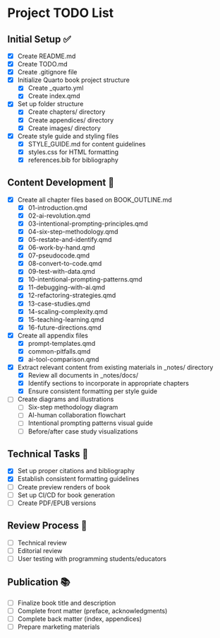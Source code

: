 # Project TODO List

## Initial Setup ✅

- [x] Create README.md
- [x] Create TODO.md
- [x] Create .gitignore file
- [x] Initialize Quarto book project structure
  - [x] Create _quarto.yml
  - [x] Create index.qmd
- [x] Set up folder structure
  - [x] Create chapters/ directory
  - [x] Create appendices/ directory
  - [x] Create images/ directory
- [x] Create style guide and styling files
  - [x] STYLE_GUIDE.md for content guidelines
  - [x] styles.css for HTML formatting
  - [x] references.bib for bibliography

## Content Development 🔄

- [x] Create all chapter files based on BOOK_OUTLINE.md
  - [x] 01-introduction.qmd
  - [x] 02-ai-revolution.qmd
  - [x] 03-intentional-prompting-principles.qmd
  - [x] 04-six-step-methodology.qmd
  - [x] 05-restate-and-identify.qmd
  - [x] 06-work-by-hand.qmd
  - [x] 07-pseudocode.qmd
  - [x] 08-convert-to-code.qmd
  - [x] 09-test-with-data.qmd
  - [x] 10-intentional-prompting-patterns.qmd
  - [x] 11-debugging-with-ai.qmd
  - [x] 12-refactoring-strategies.qmd
  - [x] 13-case-studies.qmd
  - [x] 14-scaling-complexity.qmd
  - [x] 15-teaching-learning.qmd
  - [x] 16-future-directions.qmd
- [x] Create all appendix files
  - [x] prompt-templates.qmd
  - [x] common-pitfalls.qmd
  - [x] ai-tool-comparison.qmd
- [x] Extract relevant content from existing materials in _notes/ directory
  - [x] Review all documents in _notes/docs/
  - [x] Identify sections to incorporate in appropriate chapters
  - [x] Ensure consistent formatting per style guide
- [ ] Create diagrams and illustrations
  - [ ] Six-step methodology diagram
  - [ ] AI-human collaboration flowchart
  - [ ] Intentional prompting patterns visual guide
  - [ ] Before/after case study visualizations

## Technical Tasks 🔄

- [x] Set up proper citations and bibliography
- [x] Establish consistent formatting guidelines
- [ ] Create preview renders of book
- [ ] Set up CI/CD for book generation
- [ ] Create PDF/EPUB versions

## Review Process 📝

- [ ] Technical review
- [ ] Editorial review
- [ ] User testing with programming students/educators

## Publication 📚

- [ ] Finalize book title and description
- [ ] Complete front matter (preface, acknowledgments)
- [ ] Complete back matter (index, appendices)
- [ ] Prepare marketing materials